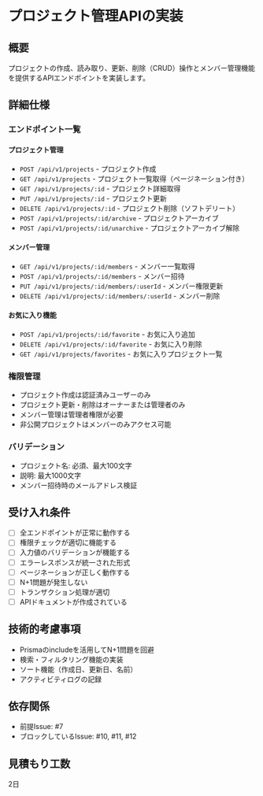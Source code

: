 # プロジェクト管理APIの実装

## 概要
プロジェクトの作成、読み取り、更新、削除（CRUD）操作とメンバー管理機能を提供するAPIエンドポイントを実装します。

## 詳細仕様
### エンドポイント一覧

#### プロジェクト管理
- `POST /api/v1/projects` - プロジェクト作成
- `GET /api/v1/projects` - プロジェクト一覧取得（ページネーション付き）
- `GET /api/v1/projects/:id` - プロジェクト詳細取得
- `PUT /api/v1/projects/:id` - プロジェクト更新
- `DELETE /api/v1/projects/:id` - プロジェクト削除（ソフトデリート）
- `POST /api/v1/projects/:id/archive` - プロジェクトアーカイブ
- `POST /api/v1/projects/:id/unarchive` - プロジェクトアーカイブ解除

#### メンバー管理
- `GET /api/v1/projects/:id/members` - メンバー一覧取得
- `POST /api/v1/projects/:id/members` - メンバー招待
- `PUT /api/v1/projects/:id/members/:userId` - メンバー権限更新
- `DELETE /api/v1/projects/:id/members/:userId` - メンバー削除

#### お気に入り機能
- `POST /api/v1/projects/:id/favorite` - お気に入り追加
- `DELETE /api/v1/projects/:id/favorite` - お気に入り削除
- `GET /api/v1/projects/favorites` - お気に入りプロジェクト一覧

### 権限管理
- プロジェクト作成は認証済みユーザーのみ
- プロジェクト更新・削除はオーナーまたは管理者のみ
- メンバー管理は管理者権限が必要
- 非公開プロジェクトはメンバーのみアクセス可能

### バリデーション
- プロジェクト名: 必須、最大100文字
- 説明: 最大1000文字
- メンバー招待時のメールアドレス検証

## 受け入れ条件
- [ ] 全エンドポイントが正常に動作する
- [ ] 権限チェックが適切に機能する
- [ ] 入力値のバリデーションが機能する
- [ ] エラーレスポンスが統一された形式
- [ ] ページネーションが正しく動作する
- [ ] N+1問題が発生しない
- [ ] トランザクション処理が適切
- [ ] APIドキュメントが作成されている

## 技術的考慮事項
- Prismaのincludeを活用してN+1問題を回避
- 検索・フィルタリング機能の実装
- ソート機能（作成日、更新日、名前）
- アクティビティログの記録

## 依存関係
- 前提Issue: #7
- ブロックしているIssue: #10, #11, #12

## 見積もり工数
2日